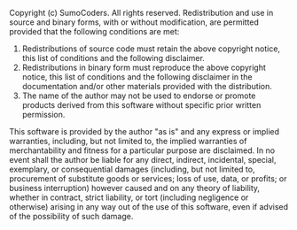Copyright (c) SumoCoders. All rights reserved.
Redistribution and use in source and binary forms, with or without
modification, are permitted provided that the following conditions are met:

1. Redistributions of source code must retain the above copyright notice, this
   list of conditions and the following disclaimer.
2. Redistributions in binary form must reproduce the above copyright notice,
   this list of conditions and the following disclaimer in the documentation
   and/or other materials provided with the distribution.
3. The name of the author may not be used to endorse or promote products
   derived from this software without specific prior written permission.

This software is provided by the author "as is" and any express or implied
warranties, including, but not limited to, the implied warranties of
merchantability and fitness for a particular purpose are disclaimed. In no event
shall the author be liable for any direct, indirect, incidental, special,
exemplary, or consequential damages (including, but not limited to, procurement
of substitute goods or services; loss of use, data, or profits; or business
interruption) however caused and on any theory of liability, whether in
contract, strict liability, or tort (including negligence or otherwise) arising
in any way out of the use of this software, even if advised of the possibility
of such damage.